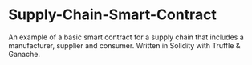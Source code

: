 # Supply-Chain-Smart-Contract
An example of a basic smart contract for a supply chain that includes a manufacturer, supplier and consumer. Written in Solidity with Truffle &amp; Ganache.
